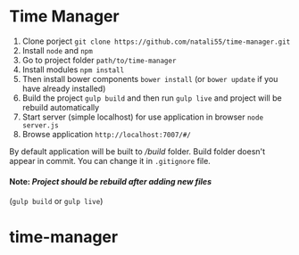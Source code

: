 # Time Manager
1. Clone porject `git clone https://github.com/natali55/time-manager.git                                              `
2. Install `node` and `npm`
3. Go to project folder `path/to/time-manager`
4. Install modules `npm install`
5. Then install bower components `bower install` (or `bower update` if you have already installed)
6. Build the project `gulp build` and then run `gulp live` and project will be rebuild automatically
7. Start server (simple localhost) for use application in browser `node server.js`
8. Browse application `http://localhost:7007/#/`

By default application will be built to _/build_ folder. Build folder doesn't appear in commit. You can change it in `.gitignore` file.


#### Note: _Project should be rebuild after adding new files_ 
(`gulp build` or `gulp live`)

# time-manager
